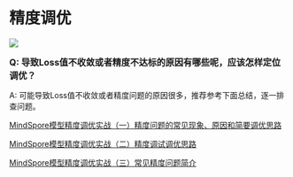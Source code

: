 ﻿# 精度调优

<a href="https://gitee.com/mindspore/docs/blob/r1.5/docs/mindspore/faq/source_zh_cn/precision_tuning.md" target="_blank"><img src="https://gitee.com/mindspore/docs/raw/r1.5/resource/_static/logo_source.png"></a>

<font size=3>**Q: 导致Loss值不收敛或者精度不达标的原因有哪些呢，应该怎样定位调优？**</font>

A: 可能导致Loss值不收敛或者精度问题的原因很多，推荐参考下面总结，逐一排查问题。

[MindSpore模型精度调优实战（一）精度问题的常见现象、原因和简要调优思路](https://bbs.huaweicloud.com/forum/forum.php?mod=viewthread&tid=102750)

[MindSpore模型精度调优实战（二）精度调试调优思路](https://bbs.huaweicloud.com/forum/forum.php?mod=viewthread&tid=106624)

[MindSpore模型精度调优实战（三）常见精度问题简介](https://bbs.huaweicloud.com/forum/forum.php?mod=viewthread&tid=119271)
